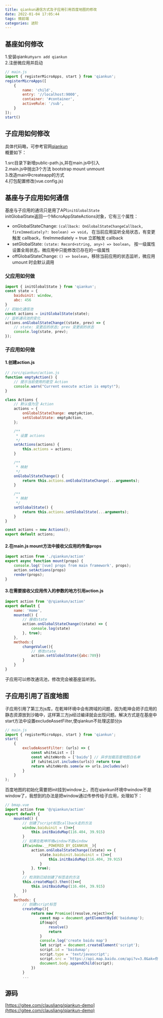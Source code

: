 ```yaml
---
title: qiankun通信方式及子应用引用百度地图的修改
date: 2022-01-04 17:05:44
tags: 微前端
categories: 进阶
---
```


## 基座如何修改
1.安装qiankun`yarn add qiankun`<br>
2.注册微应用并启动
```js
// main.js
import { registerMicroApps, start } from 'qiankun';
registerMicroApps([
    {
        name: 'child',
        entry: '//localhost:9000',
        container: '#container',
        activeRule: '/sub',
    }
]);
start()
```

## 子应用如何修改
具体代码略，可参考官网[qiankun](https://qiankun.umijs.org/zh) <br>概要如下：<br>

1.src目录下新增public-path.js,并在main.js中引入<br>
2.main.js中抛出3个方法 bootstrap mount unmount<br>
3.改造main中createapp的方式<br>
4.打包配置修改(vue.config.js)
## 基座与子应用如何通信
基座与子应用的通讯只是用了API`initGlobalState`<br>
initGlobalState返回一个MicroAppStateActions对象，它有三个属性：
-   onGlobalStateChange: `(callback: OnGlobalStateChangeCallback, fireImmediately?: boolean) => void`， 在当前应用监听全局状态，有变更触发 callback，fireImmediately = true 立即触发 callback
-   setGlobalState: `(state: Record<string, any>) => boolean`， 按一级属性设置全局状态，微应用中只能修改已存在的一级属性
-   offGlobalStateChange: `() => boolean`，移除当前应用的状态监听，微应用 umount 时会默认调用

### 父应用如何做
```js
import { initGlobalState } from 'qiankun';
const state = {
    baiduinit: window,
    abc: 456
}
// 初始化通信池
const actions = initGlobalState(state);
// 监听通讯池的变化
actions.onGlobalStateChange((state, prev) => {
    // state: 变更后的状态; prev 变更前的状态
    console.log(state, prev);
});
```
### 子应用如何做
#### 1.创建action.js
```js
// /src/qiankun/action.js
function emptyAction() {
    // 提示当前使用的是空 Action
    console.warn("Current execute action is empty!");
}

class Actions {
    // 默认值为空 Action
    actions = {
        onGlobalStateChange: emptyAction,
        setGlobalState: emptyAction,
    };

    /**
     * 设置 actions
     */
    setActions(actions) {
        this.actions = actions;
    }

    /**
     * 映射
     */
    onGlobalStateChange() {
        return this.actions.onGlobalStateChange(...arguments);
    }

    /**
     * 映射
     */
    setGlobalState() {
        return this.actions.setGlobalState(...arguments);
    }
}

const actions = new Actions();
export default actions;

```
#### 2.在main.js mount方法中接收父应用的传值props
```js
import action from './qiankun/action'
export async function mount(props) {
    console.log('[vue] props from main framework', props);
    action.setActions(props)
    render(props);
}
```
#### 3.在需要接收父应用传入的参数的地方引用action.js
```js
import action from '@/qiankun/action'
export default {
    name: 'Home',
    mounted() {
        // 接收state
        action.onGlobalStateChange((state) => {
            console.log(state)
        }, true);
    },
    methods:{
        changeValue(){
            // 修改state
            action.setGlobalState({abc:789})
        }
    }
}
```
子应用可以修改通讯池，修改完会被基座监听到。
## 子应用引用了百度地图
子应用引用了第三方js库，在乾坤环境中会有跨域的问题，因为乾坤会把子应用的静态资源放到沙箱中，这样第三方js经过编译就会出现问题。解决方式是在基座中start方法中设置excludeAssetFilter,使qiankun不处理这部分js
```js
// main.js
import { registerMicroApps, start } from 'qiankun';
start(
    {
        excludeAssetFilter: (urls) => {
            const whiteList = []
            const whiteWords = ['baidu'] // 异步加载百度地图白名单
            if (whiteList.includes(urls)) return true
            return whiteWords.some(w => urls.includes(w))
        }
    }
);
```
百度地图的初始化需要把init挂到window上，而在qiankun环境中window不是window了，我想到的办法是把window通过传参传给子应用，处理如下：
```js
// bmap.vue
import action from '@/qiankun/action'
export default {
    mounted() {
        // 创建了script标签callback走的方法
        window.baiduinit = ()=>{
            this.initBaiduMap(116.404, 39.915)
        }
        // 如果在乾坤环境window不是window
        if(window.__POWERED_BY_QIANKUN__){
            action.onGlobalStateChange((state) => {
                state.baiduinit.baiduinit = ()=>{
                    this.initBaiduMap(116.404, 39.915)
                }
            }, true);
        }
        // 检测到已经创建了标签走的方法
        this.createMap().then(()=>{
            this.initBaiduMap(116.404, 39.915)
        })
    },
    methods: {
        // 创建script标签
        createMap(){
            return new Promise((resolve,reject)=>{
                const map = document.getElementById('baidumap');
                if(map){
                    resolve()
                    return
                }
                console.log('create baidu map')
                let script = document.createElement('script');
                script.id = 'baidumap';
                script.type = 'text/javascript';
                script.src = `https://api.map.baidu.com/api?v=3.0&ak=你的ak&callback=baiduinit`;
                document.body.appendChild(script);
            })
        }
        ...
```
## 源码
[https://gitee.com/clausliang/qiankun-demo](https://gitee.com/clausliang/qiankun-demo)

